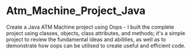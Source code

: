 # Atm_Machine_Project_Java
Create a Java ATM Machine project using Oops - I built the complete project using classes, objects, class attributes, and methods; it's a simple project to review the fundamental ideas and abilities, as well as to demonstrate how oops can be utilised to create useful and efficient code.
